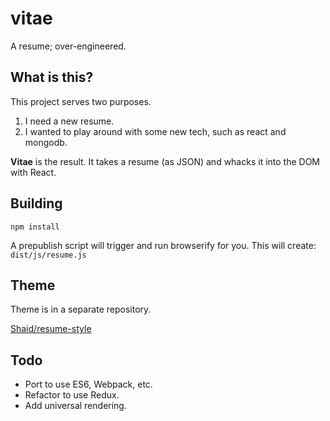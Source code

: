 # vitae

A resume; over-engineered.

## What is this?
This project serves two purposes.

1. I need a new resume.
2. I wanted to play around with some new tech, such as react and mongodb.

**Vitae** is the result. It takes a resume (as JSON) and whacks it into the DOM with React.

## Building
`npm install`

A prepublish script will trigger and run browserify for you. This will create:
`dist/js/resume.js`

## Theme

Theme is in a separate repository.

[Shaid/resume-style](https://github.com/Shaid/resume-style)

## Todo
- Port to use ES6, Webpack, etc.
- Refactor to use Redux. 
- Add universal rendering.

